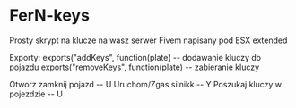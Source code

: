 # FerN-keys
Prosty skrypt na klucze na wasz serwer Fivem napisany pod ESX extended

Exporty:
exports("addKeys", function(plate) -- dodawanie kluczy do pojazdu
exports("removeKeys", function(plate) -- zabieranie kluczy

Otworz zamknij pojazd -- U
Uruchom/Zgas silnikk -- Y
Poszukaj kluczy w pojezdzie -- U
